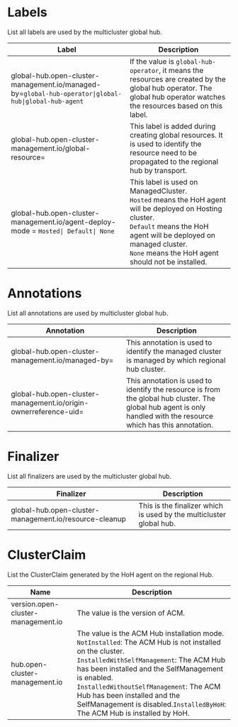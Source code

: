 # Labels

List all labels are used by the multicluster global hub.

Label | Description
--- | ----------
global-hub.open-cluster-management.io/managed-by=`global-hub-operator\|global-hub\|global-hub-agent` | If the value is `global-hub-operator`, it means the resources are created by the global hub operator. The global hub operator watches the resources based on this label.
global-hub.open-cluster-management.io/global-resource= | This label is added during creating global resources. It is used to identify the resource need to be propagated to the regional hub by transport.
global-hub.open-cluster-management.io/agent-deploy-mode = `Hosted\| Default\| None` | This label is used on ManagedCluster.<br>`Hosted` means the HoH agent will be deployed on Hosting cluster.<br>`Default` means the HoH agent will be deployed on managed cluster.<br>`None` means the HoH agent should not be installed. 

# Annotations

List all annotations are used by multicluster global hub.

Annotation | Description
--- | ----------
global-hub.open-cluster-management.io/managed-by= | This annotation is used to identify the managed cluster is managed by which regional hub cluster.
global-hub.open-cluster-management.io/origin-ownerreference-uid= | This annotation is used to identify the resource is from the global hub cluster. The global hub agent is only handled with the resource which has this annotation.

# Finalizer

List all finalizers are used by the multicluster global hub.

Finalizer | Description
--- | ----------
global-hub.open-cluster-management.io/resource-cleanup | This is the finalizer which is used by the multicluster global hub.

# ClusterClaim 

List the ClusterClaim generated by the HoH agent on the regional Hub.

Name | Description
--- | ----------
version.open-cluster-management.io | The value is the version of ACM.
hub.open-cluster-management.io | The value is the ACM Hub installation mode.<br> `NotInstalled`: The ACM Hub is not installed on the cluster.<br>`InstalledWithSelfManagement`: The ACM Hub has been installed and the SelfManagement is enabled.<br>`InstalledWithoutSelfManagement`: The ACM Hub has been installed and the SelfManagement is disabled.`InstalledByHoH`: The ACM Hub is installed by HoH.

